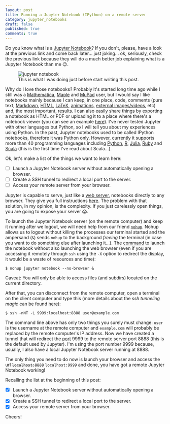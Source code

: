 ```yaml
---
layout: post
title: Running a Jupyter Notebook (IPython) on a remote server
category: jupyter_notebooks
draft: false
published: true
comments: true
---
```


Do you know what is a [Jupyter Notebook](http://jupyter.org/)? If you don't, please, have a look at the previous link and come back later... just joking... ok, seriously, check the previous link because they will do a much better job explaining what is a Jupyter Notebook than me :wink:.

<figure>
  <img src="{{ site.url }}/public/images/jupyter_notebook.jpg?style=centerme" alt="jupyter notebook">
  <figcaption>This is what I was doing just before start writing this post.</figcaption>
</figure>

Why do I love those notebooks? Probably it's started long time ago while I still was a [Mathematica](https://www.wolfram.com/mathematica/), [Maple](http://www.maplesoft.com/products/maple/) and [MuPad](https://uk.mathworks.com/discovery/mupad.html) user, but I would say I like notebooks mainly because I can keep, in one place, code, comments (pure text, [Markdown](http://jupyter-notebook.readthedocs.io/en/latest/examples/Notebook/Working%20With%20Markdown%20Cells.html), [HTML](https://blog.dominodatalab.com/lesser-known-ways-of-using-notebooks/), [LaTeX](http://jupyter-notebook.readthedocs.io/en/latest/examples/Notebook/Typesetting%20Equations.html), [animations](http://louistiao.me/posts/notebooks/embedding-matplotlib-animations-in-jupyter-notebooks/), [external images/videos](http://nbviewer.jupyter.org/github/ipython/ipython/blob/1.x/examples/notebooks/Part%205%20-%20Rich%20Display%20System.ipynb#Video), etc) and, the most important, results. I can also easily share things by exporting a notebook as HTML or PDF or uploading it to a place where there's a notebook viewer (you can see an example [here](https://github.com/ricardodeazambuja/keras-adventures/blob/master/Dogs_vs_Cats/Keras%20Cats%20and%20Dogs%20-%20normal%20deep%20net%20(not%20so%20deep).ipynb)). I've never tested Jupyter with other languages but Python, so I will tell you about my experiences using Python. In the past, Jupyter notebooks used to be called IPython notebooks, therefore it was Python only. However, currently it supports more than 40 programming languages including [Python](https://ipython.org/notebook.html), [R](https://irkernel.github.io/), [Julia](https://github.com/JuliaLang/IJulia.jl), [Ruby](https://github.com/SciRuby/iruby) and [Scala](https://www.scala-lang.org/) (this is the first time I've read about Scala...).

Ok, let's make a list of the things we want to learn here:

- [ ] Launch a Jupyter Notebook server without automatically opening a browser.
- [ ] Create a SSH tunnel to redirect a local port to the server.
- [ ] Access your remote server from your browser.

Jupyter is capable to serve, just like a [web server](https://en.wikipedia.org/wiki/Web_server), notebooks directly to any browser. They give you full instructions [here](http://jupyter-notebook.readthedocs.io/en/latest/public_server.html). The problem with that solution, in my opinion, is the complexity. If you just carelessly open things, you are going to expose your server :scream:.

To launch the Jupyter Notebook server (on the remote computer) and keep it running after we logout, we will need help from our friend [`nohup`](https://en.wikipedia.org/wiki/Nohup). Nohup allows us to logout without killing the processes our terminal started and the ampersand (`&`) sends `nohup` to the background *freeing* the terminal (in case you want to do something else after launching it...). The [command](http://stackoverflow.com/a/31953548) to launch the notebook without also launching the web browser (even if you are accessing it remotely through `ssh` using the `-X` option to redirect the display, it would be a waste of resources and time):

```
$ nohup jupyter notebook --no-browser &
```
<div class="message">
  Caveat: You will only be able to access files (and subdirs) located on the current directory.
</div>

After that, you can disconnect from the remote computer, open a terminal on the client computer and type this (more details about the *ssh tunneling magic* can be found [here](http://blog.trackets.com/2014/05/17/ssh-tunnel-local-and-remote-port-forwarding-explained-with-examples.html)):

```
$ ssh -nNT -L 9999:localhost:8888 user@example.com
```
The command line above has only two things you surely must change: `user` is the username at the remote computer and `example.com` will probably be replaced by the remote computer's IP address. Now we have created a tunnel that will redirect the [port](https://en.wikipedia.org/wiki/Port_(computer_networking)) 9999 to the remote server port 8888 (this is the default used by Jupyter). I'm using the port number 9999 because, usually, I also have a local Jupyter Notebook server running at 8888.

The only thing you need to do now is launch your browser and access the url ~~`localhost:8888`~~ `localhost:9999` and done, you have got a remote Jupyter Notebook working!

Recalling the list at the beginning of this post:

- [x] Launch a Jupyter Notebook server without automatically opening a browser.
- [x] Create a SSH tunnel to redirect a local port to the server.
- [x] Access your remote server from your browser.

Cheers!
